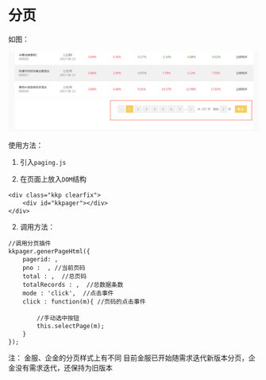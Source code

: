 # 分页

如图：

![PNG](./img/paging.png)

使用方法：

1. 引入`paging.js`

2. 在页面上放入`DOM`结构

```
<div class="kkp clearfix">
	<div id="kkpager"></div>
</div> 
```

2. 调用方法：

```
//调用分页插件
kkpager.generPageHtml({
	pagerid: ,
	pno :  , //当前页码
	total : ,  //总页码
	totalRecords : ,  //总数据条数
	mode : 'click',  //点击事件
	click : function(m){ //页码的点击事件

		//手动选中按钮
		this.selectPage(m);
	}
});
```

注：
金服、企金的分页样式上有不同
目前金服已开始随需求迭代新版本分页，企金没有需求迭代，还保持为旧版本